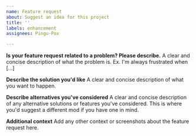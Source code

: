 ```yaml
---
name: Feature request
about: Suggest an idea for this project
title: ''
labels: enhancement
assignees: Pingu-Pox

---
```


**Is your feature request related to a problem? Please describe.**
A clear and concise description of what the problem is. Ex. I'm always frustrated when [...]

**Describe the solution you'd like**
A clear and concise description of what you want to happen.

**Describe alternatives you've considered**
A clear and concise description of any alternative solutions or features you've considered. This is where you'd suggest a different mod if you have one in mind.

**Additional context**
Add any other context or screenshots about the feature request here.
